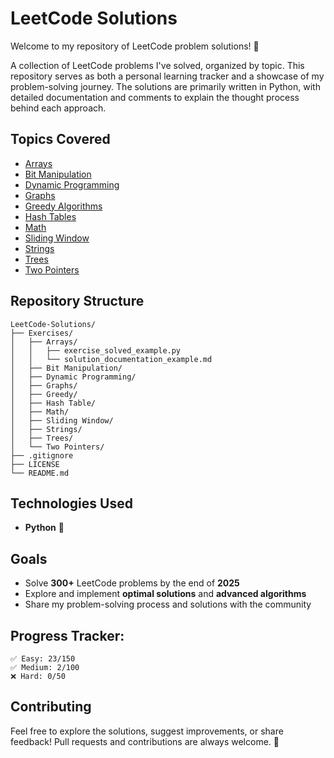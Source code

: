 # LeetCode Solutions

Welcome to my repository of LeetCode problem solutions! 🚀

A collection of LeetCode problems I've solved, organized by topic. This repository serves as both a personal learning tracker and a showcase of my problem-solving journey. The solutions are primarily written in Python, with detailed documentation and comments to explain the thought process behind each approach.

## Topics Covered

- [Arrays ](./Exercises/Arrays/)
- [Bit Manipulation](./Exercises/Bit%20Manipulation/)
- [Dynamic Programming](./Exercises/Dynamic%20Programming/)
- [Graphs](./Exercises/Graphs/)
- [Greedy Algorithms](./Exercises/Greedy/)
- [Hash Tables](./Exercises/Hash%20Table/)
- [Math](./Exercises/Math/)
- [Sliding Window](./Exercises/Sliding%20Window/)
- [Strings](./Exercises/Strings/)
- [Trees](./Exercises/Trees/)
- [Two Pointers](./Exercises/Two%20Pointers/)

## Repository Structure

```
LeetCode-Solutions/
├── Exercises/
│   ├── Arrays/
│   │   ├── exercise_solved_example.py
│   │   └── solution_documentation_example.md
│   ├── Bit Manipulation/
│   ├── Dynamic Programming/
│   ├── Graphs/
│   ├── Greedy/
│   ├── Hash Table/
│   ├── Math/
│   ├── Sliding Window/
│   ├── Strings/
│   ├── Trees/
│   └── Two Pointers/
├── .gitignore
├── LICENSE
└── README.md
```

## Technologies Used

- **Python** 🐍

## Goals

- Solve **300+** LeetCode problems by the end of **2025**
- Explore and implement **optimal solutions** and **advanced algorithms**
- Share my problem-solving process and solutions with the community

## Progress Tracker:

```
✅ Easy: 23/150
✅ Medium: 2/100
❌ Hard: 0/50
```

## Contributing

Feel free to explore the solutions, suggest improvements, or share feedback! Pull requests and contributions are always welcome. 🙌
